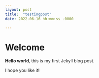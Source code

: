 ```yaml
---
layout: post
title:  "testingpost"
date: 2022-06-16 hh:mm:ss -0000

---
```


# Welcome

**Hello world**, this is my first Jekyll blog post.

I hope you like it!
